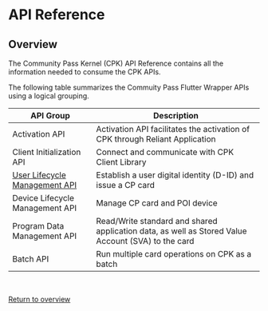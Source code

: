 # API Reference

## Overview

The Community Pass Kernel (CPK) API Reference contains all the information needed to consume the CPK APIs.

The following table summarizes the Commuity Pass Flutter Wrapper APIs using a logical grouping.

| **API Group**                                                      | **Description**                                                                                    |
| ------------------------------------------------------------------ | -------------------------------------------------------------------------------------------------- |
| Activation API                                                     | Activation API facilitates the activation of CPK through Reliant Application                       |
| Client Initialization API                                          | Connect and communicate with CPK Client Library                                                    |
| [User Lifecycle Management API ](user-lifecycle-management-api.md) | Establish a user digital identity (D-ID) and issue a CP card                                       |
| Device Lifecycle Management API                                    | Manage CP card and POI device                                                                      |
| Program Data Management API                                        | Read/Write standard and shared application data, as well as Stored Value Account (SVA) to the card |
| Batch API                                                          | Run multiple card operations on CPK as a batch                                                     |

<br/>

[Return to overview](/README.md)
